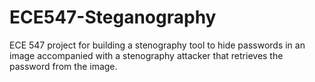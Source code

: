 # ECE547-Steganography
ECE 547 project for building a stenography tool to hide passwords in an image accompanied with a stenography attacker that retrieves the password from the image.
